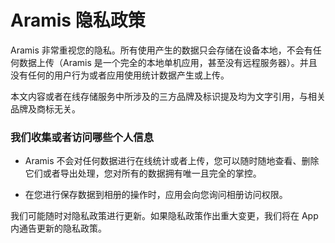 # Aramis 隐私政策

Aramis 非常重视您的隐私。所有使用产生的数据只会存储在设备本地，不会有任何数据上传（Aramis 是一个完全的本地单机应用，甚至没有远程服务器）。并且没有任何的用户行为或者应用使用统计数据产生或上传。


本文内容或者在线存储服务中所涉及的三方品牌及标识提及均为文字引用，与相关品牌及商标无关。



### 我们收集或者访问哪些个人信息

- Aramis 不会对任何数据进行在线统计或者上传，您可以随时随地查看、删除它们或者导出处理，您对所有的数据拥有唯一且完全的掌控。

- 在您进行保存数据到相册的操作时，应用会向您询问相册访问权限。


我们可能随时对隐私政策进行更新。如果隐私政策作出重大变更，我们将在 App 内通告更新的隐私政策。
